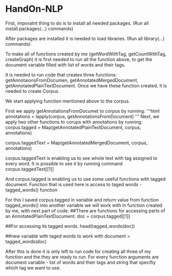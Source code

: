# HandOn-NLP

First, imporatnt thing to do is to install all needed packages. (Run all install.packages(...) commands)

After packages are installed it is needed to load libraries. (Run all library(...) commands)

To make all of functions created by me (getWordWithTag, getCountWithTag, createGraph) it is first needed to run all the function above, to get the document variable filled with list of words and their tags. 

It is needed to run code that creates three functions: getAnnotaionsFromDocumen, getAnnotatedMergedDocument, getAnnotatedPlainTextDocument. 
Once we have these function created, it is needed to create Corpus. 

We start applying function mentioned above to the corpus. 

First we apply getAnnotationsFromDocumet to corpus by running:
'''html
annotations = lapply(corpus, getAnnotationsFromDocument)
'''
Next, we apply two other functions to corups with annotations by running:
corpus.tagged = Map(getAnnotatedPlainTextDocument, corpus, annotations)

corpus.taggedText = Map(getAnnotatedMergedDocument, corpus, annotations)

corpus.taggedText is enabling us to see whole text with tag assigned to every word. 
It is possible to see it by running command corpus.taggedText[[1]]

And corpus.tagged is enabling us to use some useful functions with tagged document. 
Function that is used here is access to taged words - tagged_words() function 

For this I saved corpus.tagged in variable and return value from function tagged_words() into another variable we will work with in function created by me, with next part of code:
##There are functions for accessing parts of an AnnotatedPlainTextDocument.
doc = corpus.tagged[[1]] 

##For accessing its tagged words.
head(tagged_words(doc))

##new variable with taged words to work with
document = tagged_words(doc)

After this is done it is only left to run code for creating all three of my function and the they are ready to run. For every function arguments are document variable - list of words and their tags and string that specifiy which tag we want to use. 




